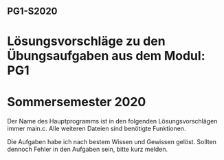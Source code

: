 ## PG1-S2020
 
# Lösungsvorschläge zu den Übungsaufgaben aus dem Modul: PG1
# Sommersemester 2020


Der Name des Hauptprogramms ist in den folgenden Lösungsvorschlägen immer main.c.
Alle weiteren Dateien sind benötigte Funktionen.


Die Aufgaben habe ich nach bestem Wissen und Gewissen gelöst. Sollten dennoch Fehler in den Aufgaben sein, bitte kurz melden.


